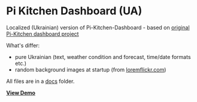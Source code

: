 # Pi Kitchen Dashboard (UA)
Localized (Ukrainian) version of Pi-Kitchen-Dashboard - based on [original Pi-Kitchen dashboard project](https://github.com/userexec/Pi-Kitchen-Dashboard)

What's differ:
* pure Ukrainian (text, weather condition and forecast, time/date formats etc.)
* random background images at startup (from [loremflickr.com](http://loremflickr.com))

All files are in a [docs](https://github.com/liketaurus/Pi-Kitchen-Dashboard-UA/tree/master/docs) folder.

[**View Demo**](https://liketaurus.github.io/Pi-Kitchen-Dashboard-UA/skins/default/index.html)
